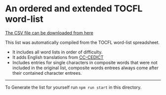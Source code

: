 # An ordered and extended TOCFL word-list

[The CSV file can be downloaded from here](https://raw.githubusercontent.com/tomcumming/tocfl-word-list/master/dist/tocfl.csv)

This list was automatically compiled from the TOCFL word-list spreadsheet.
* It includes all word lists in order of difficulty.
* It adds English translations from [CC-CEDICT](https://cc-cedict.org)
* Includes entries for single characters in composite words that were not included in the original list, composite words entrees always come after their contained character entrees.

---

To Generate the list for yourself run `npm run start` in this directory.
